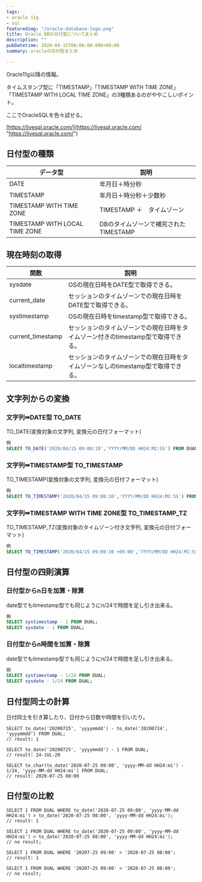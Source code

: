 ```yaml
---
tags:
- oracle 11g
- sql
featuredimg: "/oracle-database-logo.png"
title: Oracle DBの日付型についてまとめ
description: ""
pubDatetime: 2020-04-15T00:00:00.000+09:00
summary: oracleの日付型まとめ

---
```

Oracle11g以降の情報。

タイムスタンプ型に「TIMESTAMP」「TIMESTAMP WITH TIME ZONE」「TIMESTAMP WITH LOCAL TIME ZONE」の3種類あるのがややこしいポイント。

ここでOracleSQLを色々試せる。

[https://livesql.oracle.com/](https://livesql.oracle.com/ "https://livesql.oracle.com/")

## 日付型の種類

| データ型 | 説明 |
| --- | --- |
| DATE | 年月日＋時分秒 |
| TIMESTAMP | 年月日＋時分秒＋少数秒 |
| TIMESTAMP WITH TIME ZONE | TIMESTAMP ＋　タイムゾーン |
| TIMESTAMP WITH LOCAL TIME ZONE | DBのタイムゾーンで補完されたTIMESTAMP |

## 現在時刻の取得

| 関数 | 説明 |
| --- | --- |
| sysdate | OSの現在日時をDATE型で取得できる。 |
| current_date | セッションのタイムゾーンでの現在日時をDATE型で取得できる。 |
| systimestamp | OSの現在日時をtimestamp型で取得できる。 |
| current_timestamp | セッションのタイムゾーンでの現在日時をタイムゾーン付きのtimestamp型で取得できる。 |
| localtimestamp | セッションのタイムゾーンでの現在日時をタイムゾーンなしのtimestamp型で取得できる。 |

## 文字列からの変換

### 文字列⇛DATE型 TO_DATE

TO_DATE(変換対象の文字列, 変換元の日付フォーマット)

``` sql
例
SELECT TO_DATE('2020/04/15 09:00:10','YYYY/MM/DD HH24:MI:SS') FROM DUAL;
```

### 文字列⇛TIMESTAMP型 TO_TIMESTAMP

TO_TIMESTAMP(変換対象の文字列, 変換元の日付フォーマット)

``` sql
例
SELECT TO_TIMESTAMP('2020/04/15 09:00:10','YYYY/MM/DD HH24:MI:SS') FROM DUAL;
```

### 文字列⇛TIMESTAMP WITH TIME ZONE型 TO_TIMESTAMP_TZ

TO_TIMESTAMP_TZ(変換対象のタイムゾーン付き文字列, 変換元の日付フォーマット)

``` sql
例
SELECT TO_TIMESTAMP('2020/04/15 09:00:10 +09:00','YYYY/MM/DD HH24:MI:SS TZH:TZM') FROM DUAL;
```

## 日付型の四則演算

### 日付型からn日を加算・除算

date型でもtimestamp型でも同じようにn/24で時間を足し引き出来る。

``` sql
例
SELECT systimestamp - 1 FROM DUAL;
SELECT sysdate - 1 FROM DUAL;
```

### 日付型からn時間を加算・除算

date型でもtimestamp型でも同じようにn/24で時間を足し引き出来る。

``` sql
例
SELECT systimestamp - 1/24 FROM DUAL;
SELECT sysdate - 1/24 FROM DUAL;
```

## 日付型同士の計算

日付同士を引き算したり、日付から日数や時間を引いたり。

    SELECT to_date('20200725', 'yyyymmdd') - to_date('20200724', 'yyyymmdd') FROM DUAL;
    // result: 1
    
    SELECT to_date('20200725', 'yyyymmdd') - 1 FROM DUAL;
    // result: 24-JUL-20
    
    SELECT to_char(to_date('2020-07-25 09:00', 'yyyy-MM-dd HH24:mi') - 1/24, 'yyyy-MM-dd HH24:mi') FROM DUAL;
    // result: 2020-07-25 08:00

## 日付型の比較

    SELECT 1 FROM DUAL WHERE to_date('2020-07-25 09:00', 'yyyy-MM-dd HH24:mi') > to_date('2020-07-25 08:00', 'yyyy-MM-dd HH24:mi');
    // result: 1
    
    SELECT 1 FROM DUAL WHERE to_date('2020-07-25 09:00', 'yyyy-MM-dd HH24:mi') < to_date('2020-07-25 08:00', 'yyyy-MM-dd HH24:mi');
    // no result;
    
    SELECT 1 FROM DUAL WHERE '20207-25 09:00' > '2020-07-25 08:00';
    // result: 1
    
    SELECT 1 FROM DUAL WHERE '20207-25 09:00' < '2020-07-25 08:00'; 
    // no result;